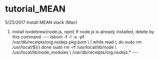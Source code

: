 # tutorial_MEAN

5/25/2017
  Install MEAN stack (Mac)
  1. install nodebrew(node.js, npm)
    If node.js is already installed, delete by this command.
    ---
    lsbom -f -l -s -pf /var/db/receipts/org.nodejs.pkg.bom \ | while read i; do sudo rm /usr/local/${i} done sudo rm -rf /usr/local/lib/node \ /usr/local/lib/node_modules \ /var/db/receipts/org.nodejs.*
    ---
